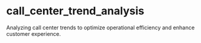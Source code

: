 # call_center_trend_analysis
Analyzing call center trends to optimize operational efficiency and enhance customer experience.
